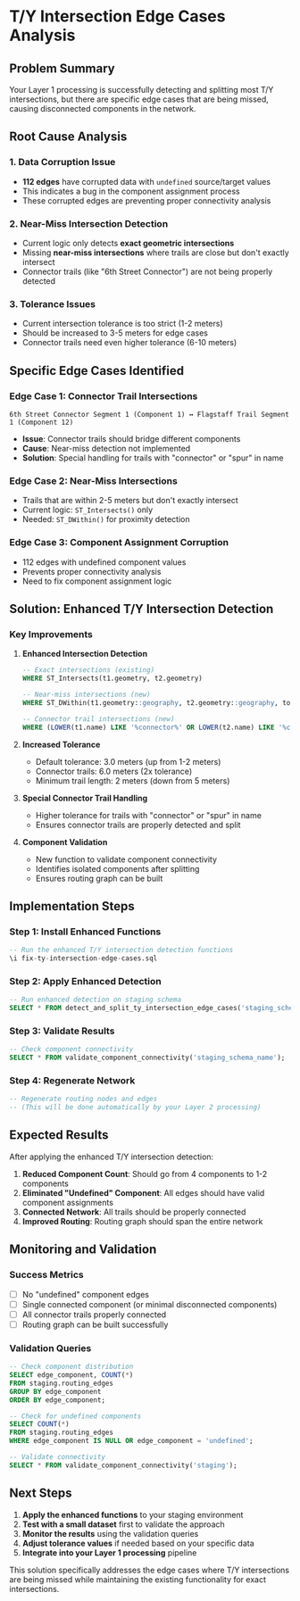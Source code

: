 # T/Y Intersection Edge Cases Analysis

## Problem Summary

Your Layer 1 processing is successfully detecting and splitting most T/Y intersections, but there are specific edge cases that are being missed, causing disconnected components in the network.

## Root Cause Analysis

### 1. Data Corruption Issue
- **112 edges** have corrupted data with `undefined` source/target values
- This indicates a bug in the component assignment process
- These corrupted edges are preventing proper connectivity analysis

### 2. Near-Miss Intersection Detection
- Current logic only detects **exact geometric intersections**
- Missing **near-miss intersections** where trails are close but don't exactly intersect
- Connector trails (like "6th Street Connector") are not being properly detected

### 3. Tolerance Issues
- Current intersection tolerance is too strict (1-2 meters)
- Should be increased to 3-5 meters for edge cases
- Connector trails need even higher tolerance (6-10 meters)

## Specific Edge Cases Identified

### Edge Case 1: Connector Trail Intersections
```
6th Street Connector Segment 1 (Component 1) ↔ Flagstaff Trail Segment 1 (Component 12)
```
- **Issue**: Connector trails should bridge different components
- **Cause**: Near-miss detection not implemented
- **Solution**: Special handling for trails with "connector" or "spur" in name

### Edge Case 2: Near-Miss Intersections
- Trails that are within 2-5 meters but don't exactly intersect
- Current logic: `ST_Intersects()` only
- Needed: `ST_DWithin()` for proximity detection

### Edge Case 3: Component Assignment Corruption
- 112 edges with undefined component values
- Prevents proper connectivity analysis
- Need to fix component assignment logic

## Solution: Enhanced T/Y Intersection Detection

### Key Improvements

1. **Enhanced Intersection Detection**
   ```sql
   -- Exact intersections (existing)
   WHERE ST_Intersects(t1.geometry, t2.geometry)
   
   -- Near-miss intersections (new)
   WHERE ST_DWithin(t1.geometry::geography, t2.geometry::geography, tolerance_meters)
   
   -- Connector trail intersections (new)
   WHERE (LOWER(t1.name) LIKE '%connector%' OR LOWER(t2.name) LIKE '%connector%')
   ```

2. **Increased Tolerance**
   - Default tolerance: 3.0 meters (up from 1-2 meters)
   - Connector trails: 6.0 meters (2x tolerance)
   - Minimum trail length: 2 meters (down from 5 meters)

3. **Special Connector Trail Handling**
   - Higher tolerance for trails with "connector" or "spur" in name
   - Ensures connector trails are properly detected and split

4. **Component Validation**
   - New function to validate component connectivity
   - Identifies isolated components after splitting
   - Ensures routing graph can be built

## Implementation Steps

### Step 1: Install Enhanced Functions
```sql
-- Run the enhanced T/Y intersection detection functions
\i fix-ty-intersection-edge-cases.sql
```

### Step 2: Apply Enhanced Detection
```sql
-- Run enhanced detection on staging schema
SELECT * FROM detect_and_split_ty_intersection_edge_cases('staging_schema_name', 3.0);
```

### Step 3: Validate Results
```sql
-- Check component connectivity
SELECT * FROM validate_component_connectivity('staging_schema_name');
```

### Step 4: Regenerate Network
```sql
-- Regenerate routing nodes and edges
-- (This will be done automatically by your Layer 2 processing)
```

## Expected Results

After applying the enhanced T/Y intersection detection:

1. **Reduced Component Count**: Should go from 4 components to 1-2 components
2. **Eliminated "Undefined" Component**: All edges should have valid component assignments
3. **Connected Network**: All trails should be properly connected
4. **Improved Routing**: Routing graph should span the entire network

## Monitoring and Validation

### Success Metrics
- [ ] No "undefined" component edges
- [ ] Single connected component (or minimal disconnected components)
- [ ] All connector trails properly connected
- [ ] Routing graph can be built successfully

### Validation Queries
```sql
-- Check component distribution
SELECT edge_component, COUNT(*) 
FROM staging.routing_edges 
GROUP BY edge_component 
ORDER BY edge_component;

-- Check for undefined components
SELECT COUNT(*) 
FROM staging.routing_edges 
WHERE edge_component IS NULL OR edge_component = 'undefined';

-- Validate connectivity
SELECT * FROM validate_component_connectivity('staging');
```

## Next Steps

1. **Apply the enhanced functions** to your staging environment
2. **Test with a small dataset** first to validate the approach
3. **Monitor the results** using the validation queries
4. **Adjust tolerance values** if needed based on your specific data
5. **Integrate into your Layer 1 processing** pipeline

This solution specifically addresses the edge cases where T/Y intersections are being missed while maintaining the existing functionality for exact intersections.
